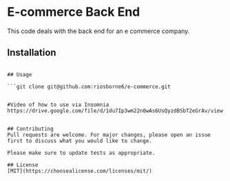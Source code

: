 # E-commerce Back End

This code deals with the back end for an e commerce company.

## Installation

``` npm start

## Usage

```git clone git@github.com:riosborne6/e-commerce.git


#Video of how to use via Insomnia
https://drive.google.com/file/d/1du7Ip3wm22n0wAs6UsQyzdBSbT2eGrAv/view


## Contributing
Pull requests are welcome. For major changes, please open an issue first to discuss what you would like to change.

Please make sure to update tests as appropriate.

## License
[MIT](https://choosealicense.com/licenses/mit/)